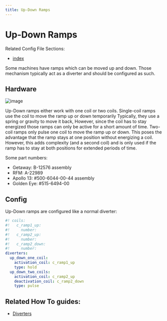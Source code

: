 ```yaml
---
title: Up-Down Ramps
---
```


# Up-Down Ramps


Related Config File Sections:

* [index](../../config/diverters.md)

Some machines have ramps which can be moved up and down. Those mechanism
typically act as a diverter and should be configured as such.

## Hardware

![image](../images/up-down-ramp.jpg)

Up-Down ramps either work with one coil or two coils. Single-coil ramps
use the coil to move the ramp up or down temporarily Typically, they use
a spring or gravity to move it back, However, since the coil has to stay
energized those ramps can only be active for a short amount of time.
Two-coil ramps only pulse one coil to move the ramp up or down. This
poses the advantage that the ramp stays at one position without
energizing a coil. However, this adds complexity (and a second coil) and
is only used if the ramp has to stay at both positions for extended
periods of time.

Some part numbers:

* Getaway: B-12576 assembly
* RFM: A-22989
* Apollo 13: #500-6044-00-44 assembly
* Golden Eye: #515-6494-00

## Config

Up-Down ramps are configured like a normal diverter:

``` yaml
#! coils:
#!   c_ramp1_up:
#!     number:
#!   c_ramp2_up:
#!     number:
#!   c_ramp2_down:
#!     number:
diverters:
  up_down_one_coil:
    activation_coil: c_ramp1_up
    type: hold
  up_down_two_coils:
    activation_coil: c_ramp2_up
    deactivation_coil: c_ramp2_down
    type: pulse
```

## Related How To guides:

* [Diverters](../../index.md)
